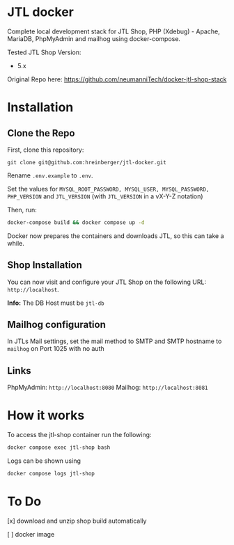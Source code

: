 # JTL docker
Complete local development stack for JTL Shop, PHP (Xdebug) - Apache, MariaDB, PhpMyAdmin and mailhog using docker-compose.

Tested JTL Shop Version:
- 5.x

Original Repo here: https://github.com/neumanniTech/docker-jtl-shop-stack

# Installation
## Clone the Repo
First, clone this repository:

`git clone git@github.com:hreinberger/jtl-docker.git`

Rename `.env.example` to `.env`. 

Set the values for `MYSQL_ROOT_PASSWORD, MYSQL_USER, MYSQL_PASSWORD, PHP_VERSION` and `JTL_VERSION` (with `JTL_VERSION` in a vX-Y-Z notation)

Then, run:
```bash
docker-compose build && docker compose up -d
```

Docker now prepares the containers and downloads JTL, so this can take a while.

## Shop Installation

You can now visit and configure your JTL Shop on the following URL: `http://localhost`.

**Info:** The DB Host must be `jtl-db`

## Mailhog configuration
In JTLs Mail settings, set the mail method to SMTP and SMTP hostname to `mailhog` on Port 1025 with no auth

## Links
PhpMyAdmin: `http://localhost:8080`
Mailhog: `http://localhost:8081`

# How it works
To access the jtl-shop container run the following:

```bash
docker compose exec jtl-shop bash
```

Logs can be shown using 

```bash
docker compose logs jtl-shop
```
# To Do
[x] download and unzip shop build automatically

[ ] docker image
